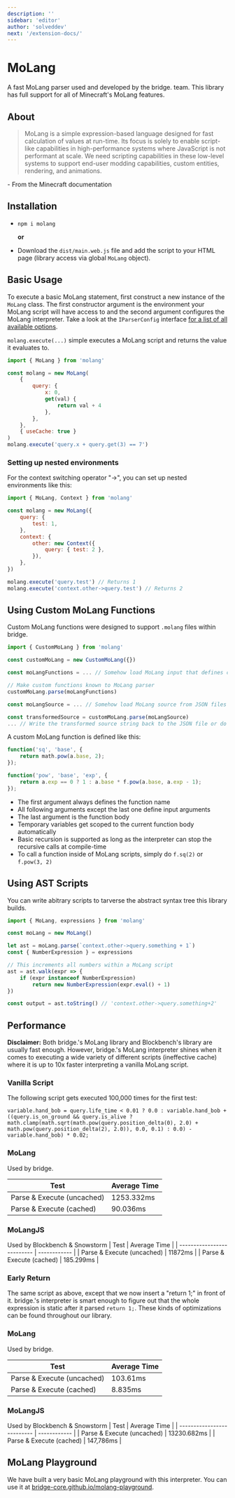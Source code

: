 ```yaml
---
description: ''
sidebar: 'editor'
author: 'solveddev'
next: '/extension-docs/'
---
```


# MoLang

A fast MoLang parser used and developed by the bridge. team. This library has full support for all of Minecraft's MoLang features.

## About

> MoLang is a simple expression-based language designed for fast calculation of values at run-time. Its focus is solely to enable script-like capabilities in high-performance systems where JavaScript is not performant at scale. We need scripting capabilities in these low-level systems to support end-user modding capabilities, custom entities, rendering, and animations.

\- From the Minecraft documentation

## Installation

-   `npm i molang`

    **or**

-   Download the `dist/main.web.js` file and add the script to your HTML page (library access via global `MoLang` object).

## Basic Usage

To execute a basic MoLang statement, first construct a new instance of the `MoLang` class. The first constructor argument is the environment your MoLang script will have access to and the second argument configures the MoLang interpreter. Take a look at the `IParserConfig` interface [for a list of all available options](https://github.com/bridge-core/MoLang/blob/master/lib/main.ts).

`molang.execute(...)` simple executes a MoLang script and returns the value it evaluates to.

```javascript
import { MoLang } from 'molang'

const molang = new MoLang(
	{
		query: {
			x: 0,
			get(val) {
				return val + 4
			},
		},
	},
	{ useCache: true }
)
molang.execute('query.x + query.get(3) == 7')
```

### Setting up nested environments

For the context switching operator "->", you can set up nested environments like this:

```javascript
import { MoLang, Context } from 'molang'

const molang = new MoLang({
	query: {
		test: 1,
	},
	context: {
		other: new Context({
			query: { test: 2 },
		}),
	},
})

molang.execute('query.test') // Returns 1
molang.execute('context.other->query.test') // Returns 2
```

## Using Custom MoLang Functions

Custom MoLang functions were designed to support `.molang` files within bridge.

```javascript
import { CustomMoLang } from 'molang'

const customMoLang = new CustomMoLang({})

const moLangFunctions = ... // Somehow load MoLang input that defines custom functions

// Make custom functions known to MoLang parser
customMoLang.parse(moLangFunctions)

const moLangSource = ... // Somehow load MoLang source from JSON files

const transformedSource = customMoLang.parse(moLangSource)
... // Write the transformed source string back to the JSON file or do further processing
```

A custom MoLang function is defined like this:

```javascript
function('sq', 'base', {
	return math.pow(a.base, 2);
});

function('pow', 'base', 'exp', {
	return a.exp == 0 ? 1 : a.base * f.pow(a.base, a.exp - 1);
});
```

-   The first argument always defines the function name
-   All following arguments except the last one define input arguments
-   The last argument is the function body
-   Temporary variables get scoped to the current function body automatically
-   Basic recursion is supported as long as the interpreter can stop the recursive calls at compile-time
-   To call a function inside of MoLang scripts, simply do `f.sq(2)` or `f.pow(3, 2)`

## Using AST Scripts

You can write abitrary scripts to tarverse the abstract syntax tree this library builds.

```javascript
import { MoLang, expressions } from 'molang'

const moLang = new MoLang()

let ast = moLang.parse(`context.other->query.something + 1`)
const { NumberExpression } = expressions

// This increments all numbers within a MoLang script
ast = ast.walk(expr => {
	if (expr instanceof NumberExpression)
		return new NumberExpression(expr.eval() + 1)
})

const output = ast.toString() // 'context.other->query.something+2'
```

## Performance

**Disclaimer:** Both bridge.'s MoLang library and Blockbench's library are usually fast enough. However, bridge.'s MoLang interpreter shines when it comes to executing a wide variety of different scripts (ineffective cache) where it is up to 10x faster interpreting a vanilla MoLang script.

### Vanilla Script

The following script gets executed 100,000 times for the first test:

`variable.hand_bob = query.life_time < 0.01 ? 0.0 : variable.hand_bob + ((query.is_on_ground && query.is_alive ? math.clamp(math.sqrt(math.pow(query.position_delta(0), 2.0) + math.pow(query.position_delta(2), 2.0)), 0.0, 0.1) : 0.0) - variable.hand_bob) * 0.02;`

### MoLang

Used by bridge.

| Test                       | Average Time |
| -------------------------- | ------------ |
| Parse & Execute (uncached) | 1253.332ms   |
| Parse & Execute (cached)   | 90.036ms     |

### MoLangJS

Used by Blockbench & Snowstorm
| Test                       | Average Time |
| -------------------------- | ------------ |
| Parse & Execute (uncached) | 11872ms      |
| Parse & Execute (cached)   | 185.299ms    |

### Early Return

The same script as above, except that we now insert a "return 1;" in front of it. bridge.'s interpreter is smart enough to figure out that the whole expression is static after it parsed `return 1;`. These kinds of optimizations can be found throughout our library.

### MoLang

Used by bridge.

| Test                       | Average Time |
| -------------------------- | ------------ |
| Parse & Execute (uncached) | 103.61ms     |
| Parse & Execute (cached)   | 8.835ms      |

### MoLangJS

Used by Blockbench & Snowstorm
| Test                       | Average Time |
| -------------------------- | ------------ |
| Parse & Execute (uncached) | 13230.682ms  |
| Parse & Execute (cached)   | 147,786ms    |

## MoLang Playground

We have built a very basic MoLang playground with this interpreter. You can use it at [bridge-core.github.io/molang-playground](https://bridge-core.github.io/molang-playground).
